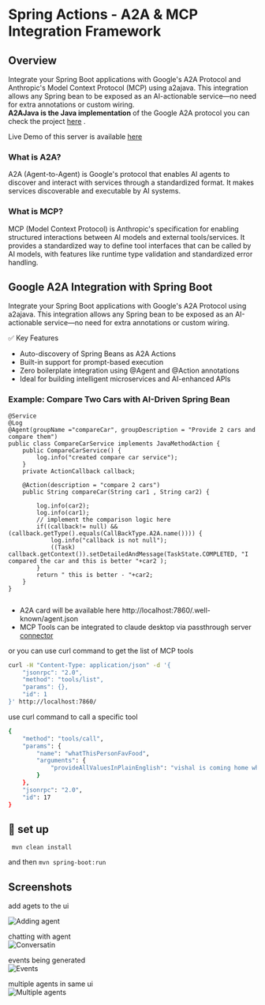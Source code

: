 # Spring Actions - A2A & MCP Integration Framework

## Overview
Integrate your Spring Boot applications with Google's A2A Protocol and Anthropic's Model Context Protocol (MCP) using a2ajava. This integration allows any Spring bean to be exposed as an AI-actionable service—no need for extra annotations or custom wiring.  
**A2AJava is the Java implementation** of the Google A2A protocol you can check the project [here](https://github.com/vishalmysore/a2ajava) .  

Live Demo of this server is available [here](https://huggingface.co/spaces/VishalMysore/a2amcpspring)
### What is A2A?
A2A (Agent-to-Agent) is Google's protocol that enables AI agents to discover and interact with services through a standardized format. It makes services discoverable and executable by AI systems.

### What is MCP?
MCP (Model Context Protocol) is Anthropic's specification for enabling structured interactions between AI models and external tools/services. It provides a standardized way to define tool interfaces that can be called by AI models, with features like runtime type validation and standardized error handling.

## Google A2A Integration with Spring Boot
Integrate your Spring Boot applications with Google's A2A Protocol using a2ajava. This integration allows any Spring bean to be exposed as an AI-actionable service—no need for extra annotations or custom wiring. 

✅ Key Features
- Auto-discovery of Spring Beans as A2A Actions
- Built-in support for prompt-based execution
- Zero boilerplate integration using @Agent and @Action annotations
- Ideal for building intelligent microservices and AI-enhanced APIs  

### Example: Compare Two Cars with AI-Driven Spring Bean

```
@Service
@Log
@Agent(groupName ="compareCar", groupDescription = "Provide 2 cars and compare them")
public class CompareCarService implements JavaMethodAction {
    public CompareCarService() {
        log.info("created compare car service");
    }
    private ActionCallback callback;

    @Action(description = "compare 2 cars")
    public String compareCar(String car1 , String car2) {

        log.info(car2);
        log.info(car1);
        // implement the comparison logic here
        if((callback!= null) && (callback.getType().equals(CallBackType.A2A.name()))) {
            log.info("callback is not null");
            ((Task) callback.getContext()).setDetailedAndMessage(TaskState.COMPLETED, "I compared the car and this is better "+car2 );
        }
        return " this is better - "+car2;
    }
}


```

-  A2A card will be available here http://localhost:7860/.well-known/agent.json
-  MCP Tools can be integrated to claude desktop via passthrough server [connector](https://github.com/vishalmysore/mcp-connector/) 

or you can use curl command to get the list of MCP tools

```bash
curl -H "Content-Type: application/json" -d '{
    "jsonrpc": "2.0",
    "method": "tools/list",
    "params": {},
    "id": 1
}' http://localhost:7860/

```
use curl command to call a specific tool

```bash
{
    "method": "tools/call",
    "params": {
        "name": "whatThisPersonFavFood",
        "arguments": {
            "provideAllValuesInPlainEnglish": "vishal is coming home what should i cook"
        }
    },
    "jsonrpc": "2.0",
    "id": 17
}
```




## 📝 set up
``` mvn clean install```

and then
```mvn spring-boot:run```


## Screenshots
add agets to the ui  

![Adding agent](a2a_agent.png)

chatting with agent   
![Conversatin](a2a_conversation.png)

events being generated  
![Events](3c426134-d029-4857-8925-0f17c5993bf1.jpg) 

multiple agents in same ui  
![Multiple agents](multiple.png)